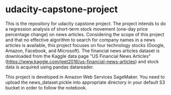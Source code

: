 # udacity-capstone-project
This is the repository for udacity capstone project. The project intends to do a regression analysis of short-term stock movement (one-day price percentage change) on news articles. Considering the scope of this project and that no effective algorithm to search for company names in a news articles is available, this project focuses on four technology stocks (Google, Amazon, Facebook, and Microsoft). The financial news articles dataset is downloaded from the Kaggle data page "US Financial News Articles" (https://www.kaggle.com/jeet2016/us-financial-news-articles) and stock data is acquired using pandas datareader.

This project is developed in Amazon Web Services SageMaker. You need to upload the news_dataset.pickle into appropriate directory in your default S3 bucket in order to follow the notebook.